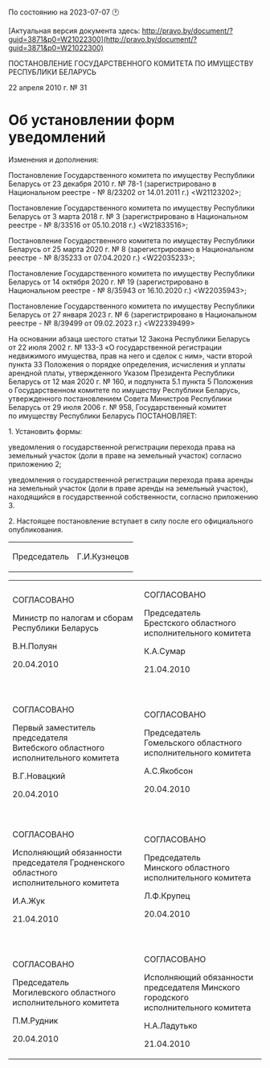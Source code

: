 По состоянию на 2023-07-07 &#x1F550;

[Актуальная версия документа здесь: http://pravo.by/document/?guid=3871&p0=W21022300](http://pravo.by/document/?guid=3871&p0=W21022300)

<p>ПОСТАНОВЛЕНИЕ ГОСУДАРСТВЕННОГО КОМИТЕТА ПО ИМУЩЕСТВУ РЕСПУБЛИКИ БЕЛАРУСЬ</p>
<p>22 апреля 2010 г. № 31</p>
<h1>Об установлении форм уведомлений</h1>
<p>Изменения и дополнения:</p>
<p>Постановление Государственного комитета по имуществу Республики Беларусь от 23 декабря 2010 г. № 78-1 (зарегистрировано в Национальном реестре - № 8/23202 от 14.01.2011 г.) &lt;W21123202&gt;;</p>
<p>Постановление Государственного комитета по имуществу Республики Беларусь от 3 марта 2018 г. № 3 (зарегистрировано в Национальном реестре - № 8/33516 от 05.10.2018 г.) &lt;W21833516&gt;;</p>
<p>Постановление Государственного комитета по имуществу Республики Беларусь от 25 марта 2020 г. № 8 (зарегистрировано в Национальном реестре - № 8/35233 от 07.04.2020 г.) &lt;W22035233&gt;;</p>
<p>Постановление Государственного комитета по имуществу Республики Беларусь от 14 октября 2020 г. № 19 (зарегистрировано в Национальном реестре - № 8/35943 от 16.10.2020 г.) &lt;W22035943&gt;;</p>
<p>Постановление Государственного комитета по имуществу Республики Беларусь от 27 января 2023 г. № 6 (зарегистрировано в Национальном реестре - № 8/39499 от 09.02.2023 г.) &lt;W22339499&gt;</p>
<p></p>
<p>На основании абзаца шестого статьи 12 Закона Республики Беларусь от 22 июля 2002 г. № 133-З «О государственной регистрации недвижимого имущества, прав на него и сделок с ним», части второй пункта 33 Положения о порядке определения, исчисления и уплаты арендной платы, утвержденного Указом Президента Республики Беларусь от 12 мая 2020 г. № 160, и подпункта 5.1 пункта 5 Положения о Государственном комитете по имуществу Республики Беларусь, утвержденного постановлением Совета Министров Республики Беларусь от 29 июля 2006 г. № 958, Государственный комитет по имуществу Республики Беларусь ПОСТАНОВЛЯЕТ:</p>
<p>1. Установить формы:</p>
<p>уведомления о государственной регистрации перехода права на земельный участок (доли в праве на земельный участок) согласно приложению 2;</p>
<p>уведомления о государственной регистрации перехода права аренды на земельный участок (доли в праве аренды на земельный участок), находящийся в государственной собственности, согласно приложению 3.</p>
<p>2. Настоящее постановление вступает в силу после его официального опубликования. </p>
<p></p>
<table><tr>
<td><p>Председатель</p></td>
<td><p>Г.И.Кузнецов</p></td>
</tr></table>
<p></p>
<table>
<tr>
<td>
<p>СОГЛАСОВАНО</p>
<p>Министр по налогам и сборам <br>Республики Беларусь</p>
<p>В.Н.Полуян</p>
<p>20.04.2010</p>
</td>
<td>
<p>СОГЛАСОВАНО</p>
<p>Председатель<br>Брестского областного <br>исполнительного комитета</p>
<p>К.А.Сумар</p>
<p>21.04.2010</p>
</td>
</tr>
<tr>
<td><p></p></td>
<td><p></p></td>
</tr>
<tr>
<td>
<p>СОГЛАСОВАНО</p>
<p>Первый заместитель председателя <br>Витебского областного <br>исполнительного комитета</p>
<p>В.Г.Новацкий</p>
<p>20.04.2010</p>
</td>
<td>
<p>СОГЛАСОВАНО</p>
<p>Председатель<br>Гомельского областного <br>исполнительного комитета</p>
<p>А.С.Якобсон</p>
<p>20.04.2010</p>
</td>
</tr>
<tr>
<td><p></p></td>
<td><p></p></td>
</tr>
<tr>
<td>
<p>СОГЛАСОВАНО</p>
<p>Исполняющий обязанности <br>председателя Гродненского областного <br>исполнительного комитета</p>
<p>И.А.Жук</p>
<p>21.04.2010</p>
</td>
<td>
<p>СОГЛАСОВАНО</p>
<p>Председатель<br>Минского областного <br>исполнительного комитета</p>
<p>Л.Ф.Крупец</p>
<p>20.04.2010</p>
</td>
</tr>
<tr>
<td><p></p></td>
<td><p></p></td>
</tr>
<tr>
<td>
<p>СОГЛАСОВАНО</p>
<p>Председатель<br>Могилевского областного<br>исполнительного комитета</p>
<p>П.М.Рудник</p>
<p>20.04.2010</p>
</td>
<td>
<p>СОГЛАСОВАНО</p>
<p>Исполняющий обязанности <br>председателя Минского городского <br>исполнительного комитета</p>
<p>Н.А.Ладутько</p>
<p>21.04.2010</p>
</td>
</tr>
</table>
<p></p>
